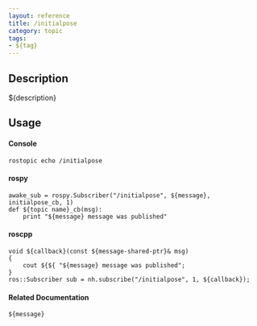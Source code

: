 ```yaml
---
layout: reference
title: /initialpose
category: topic
tags: 
- ${tag}
---
```


## Description
${description}

## Usage
#### Console
```
rostopic echo /initialpose
```

#### rospy
```
awake_sub = rospy.Subscriber("/initialpose", ${message}, initialpose_cb, 1)
def ${topic name}_cb(msg):
    print "${message} message was published"
```

#### roscpp
```
void ${callback}(const ${message-shared-ptr}& msg)
{
    cout ${${ "${message} message was published";
}
ros::Subscriber sub = nh.subscribe("/initialpose", 1, ${callback});
```

#### Related Documentation
``${message}``  
